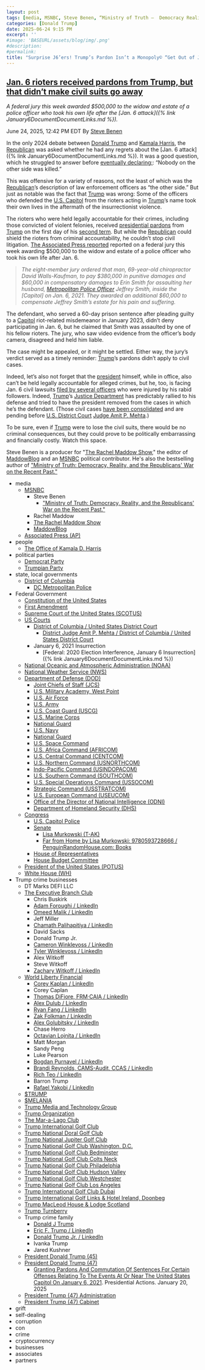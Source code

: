```yaml
---
layout: post
tags: [media, MSNBC, Steve Benen, “Ministry of Truth –  Democracy Reality and the Republicans’ War on the Recent Past.”, Rachel Maddow, The Rachel Maddow Show, MaddowBlog, Associated Press (AP), people, The Office of Kamala D. Harris, political parties, Democrat Party, Trumpian Party, state local governments, District of Columbia, DC Metropolitan Police, Federal Government, Constitution of the United States, First Amendment, Supreme Court of the United States (SCOTUS), US Courts, District of Columbia / United States District Court, District Judge Amit P. Mehta / District of Columbia / United States District Court, January 6 2021 Insurrection, Federal –  2020 Election Interference January 6 Insurrection, National Oceanic and Atmospheric Administration (NOAA), National Weather Service (NWS), Department of Defense (DOD), Joint Chiefs of Staff (JCS), U.S. Military Academy West Point, U.S. Air Force, U.S. Army, U.S. Coast Guard (USCG), U.S. Marine Corps, National Guard, U.S. Navy, National Guard, U.S. Space Command, U.S. Africa Command (AFRICOM), U.S. Central Command (CENTCOM), U.S. Northern Command (USNORTHCOM), Indo-Pacific Command (USINDOPACOM), U.S. Southern Command (SOUTHCOM), U.S. Special Operations Command (USSOCOM), Strategic Command (USSTRATCOM), U.S. European Command (USEUCOM), Office of the Director of National Intelligence (ODNI), Department of Homeland Security (DHS), Congress, U.S. Capitol Police, Senate, Lisa Murkowski (T-AK), Far from Home by Lisa Murkowski –  9780593728666 / PenguinRandomHouse.com –  Books, House of Representatives, House Budget Committee, President of the United States (POTUS), White House (WH), Trump crime businesses, DT Marks DEFI LLC, The Executive Branch Club, Chris Buskirk, Adam Foroughi / LinkedIn, Omeed Malik / LinkedIn, Jeff Miller, Chamath Palihapitiya / LinkedIn, David Sacks, Donald Trump Jr., Cameron Winklevoss / LinkedIn, Tyler Winklevoss / LinkedIn, Alex Witkoff, Steve Witkoff, Zachary Witkoff / LinkedIn, World Liberty Financial, Corey Kaplan / LinkedIn, Corey Caplan, Thomas DiFiore FRM·CAIA / LinkedIn, Alex Dulub / LinkedIn, Ryan Fang / LinkedIn, Zak Folkman / LinkedIn, Alex Golubitsky / LinkedIn, Chase Herro, Octavian Lojnita / LinkedIn, Matt Morgan, Sandy Peng, Luke Pearson, Bogdan Purnavel / LinkedIn, Brandi Reynolds CAMS-Audit CCAS / LinkedIn, Rich Teo / LinkedIn, Barron Trump, Rafael Yakobi / LinkedIn, $TRUMP, $MELANIA, Trump Media and Technology Group, Trump Organization, The Mar-a-Lago Club, Trump International Golf Club, Trump National Doral Golf Club, Trump National Jupiter Golf Club, Trump National Golf Club Washington D.C., Trump National Golf Club Bedminster, Trump National Golf Club Colts Neck, Trump National Golf Club Philadelphia, Trump National Golf Club Hudson Valley, Trump National Golf Club Westchester, Trump National Golf Club Los Angeles, Trump International Golf Club Dubai, Trump International Golf Links & Hotel Ireland Doonbeg, Trump MacLeod House & Lodge Scotland, Trump Turnberry, Trump crime family, Donald J Trump, Eric F. Trump / LinkedIn, Donald Trump Jr. / LinkedIn, Ivanka Trump, Jared Kushner, President Donald Trump (45), President Donald Trump (47), Granting Pardons And Commutation Of Sentences For Certain Offenses Relating To The Events At Or Near The United States Capitol On January 6 2021. Presidential Actions. January 20 2025, President Trump (47) Administration, President Trump (47) Cabinet, grift, self-dealing, corruption, con, crime, cryptocurrency, businesses, associates, partners]
categories: [Donald Trump]
date: 2025-06-24 9:15 PM
excerpt: ''
#image: 'BASEURL/assets/blog/img/.png'
#description:
#permalink:
title: "Surprise J6’ers! Trump’s Pardon Isn’t a Monopoly© “Get Out of Jail/Fine Free Card” For Civil Lawsuits. Even Trump As President Ain’t Immune!"
---
```



## [Jan. 6 rioters received pardons from Trump, but that didn’t make civil suits go away](https://www.msnbc.com/rachel-maddow-show/maddowblog/jan-6-rioters-received-pardons-trump-didnt-make-civil-suits-go-away-rcna214772)

*A federal jury this week awarded \$500,000 to the widow and estate of a police officer who took his own life after the [Jan. 6 attack]({% link January6DocumentDocumentLinks.md %}).*

June 24, 2025, 12:42 PM EDT
By [Steve Benen](https://www.msnbc.com/author/steve-benen-ncpn433601)

In the only 2024 debate between [Donald Trump](https://www.msnbc.com/rachel-maddow-show/maddowblog/trump-drops-f-bomb-israel-iran-face-accusations-ceasefire-violations-rcna214698) and [Kamala Harris](https://kamalaharris.com/), the [Republican](https://www.gop.com/) was asked whether he had any regrets about the [Jan. 6 attack]({% link January6DocumentDocumentLinks.md %}). It was a good question, which he struggled to answer before [eventually declaring:](https://www.msnbc.com/rachel-maddow-show/maddowblog/debate-trump-claims-nothing-jan-6-attack-rcna170639): “Nobody on the other side was killed.”

This was offensive for a variety of reasons, not the least of which was the [Republican](https://www.gop.com/)’s description of law enforcement officers as “the other side.” But just as notable was the fact that [Trump](https://www.donaldjtrump.com/) was wrong: Some of the officers who defended the [U.S. Capitol](https://www.congress.gov/) from the rioters acting in [Trump](https://www.donaldjtrump.com/)’s name took their own lives in the aftermath of the insurrectionist violence.

The rioters who were held legally accountable for their crimes, including those convicted of violent felonies, received [presidential pardons](https://www.whitehouse.gov/presidential-actions/2025/01/granting-pardons-and-commutation-of-sentences-for-certain-offenses-relating-to-the-events-at-or-near-the-united-states-capitol-on-january-6-2021/) from [Trump](https://www.donaldjtrump.com/) on the first day of his [second term](https://www.whitehouse.gov/administration/donald-j-trump/). But while the [Republican](https://www.gop.com/,) could shield the rioters from criminal accountability, he couldn’t stop civil litigation. [The Associated Press reported](https://apnews.com/article/officer-jeffrey-smith-trump-capitol-riot-trial-8b9c2130923fbd17f0e3bc9c10b538f2) reported on a federal jury this week awarding \$500,000 to the widow and estate of a police officer who took his own life after Jan. 6.

> *The eight-member jury ordered that man, 69-year-old chiropractor David Walls-Kaufman, to pay \$380,000 in punitive damages and \$60,000 in compensatory damages to Erin Smith for assaulting her husband, [Metropolitan Police Officer](https://mpdc.dc.gov/node) Jeffrey Smith, inside the [Capitol] on Jan. 6, 2021. They awarded an additional \$60,000 to compensate Jeffrey Smith’s estate for his pain and suffering.*

The defendant, who served a 60-day prison sentence after pleading guilty to a [Capitol](https://www.congress.gov/) riot-related misdemeanor in January 2023, didn’t deny participating in Jan. 6, but he claimed that Smith was assaulted by one of his fellow rioters. The jury, who saw video evidence from the officer’s body camera, disagreed and held him liable.

The case might be appealed, or it might be settled. Either way, the jury’s verdict served as a timely reminder: [Trump](https://www.donaldjtrump.com/)’s pardons didn’t apply to civil cases.

Indeed, let’s also not forget that the [president](https://www.whitehouse.gov/) himself, while in office, also can’t be held legally accountable for alleged crimes, but he, too, is facing Jan. 6 civil lawsuits [filed by several officers](https://www.msnbc.com/rachel-maddow-show/maddowblog/trumps-justice-department-seeks-shield-president-jan-6-civil-cases-rcna197505) who were injured by his rabid followers. Indeed, [Trump](https://www.donaldjtrump.com/)’s [Justice Department](https://www.justice.gov/) has predictably rallied to his defense and tried to have the president removed from the cases in which he’s the defendant. (Those civil cases [have been consolidated](https://www.nytimes.com/2024/12/06/us/politics/trump-jan-6-civil-cases.html) and are pending before [U.S. District Court](https://www.dcd.uscourts.gov/) [Judge Amit P. Mehta](https://www.dcd.uscourts.gov/content/district-judge-amit-p-mehta).)

To be sure, even if [Trump](https://www.donaldjtrump.com/) were to lose the civil suits, there would be no criminal consequences, but they could prove to be politically embarrassing and financially costly. Watch this space.

Steve Benen is a producer for "[The Rachel Maddow Show](https://www.msnbc.com/rachel-maddow-show)," the editor of [MaddowBlog](https://www.msnbc.com/rachel-maddow-show) and an [MSNBC](https://www.msnbc.com/) political contributor. He's also the bestselling author of ["Ministry of Truth: Democracy, Reality, and the Republicans' War on the Recent Past."](https://www.harpercollins.com/products/ministry-of-truth-steve-benen)

- media
    - [MSNBC](https://www.msnbc.com/)
        - Steve Benen
            - ["Ministry of Truth: Democracy, Reality, and the Republicans' War on the Recent Past."](https://www.harpercollins.com/products/ministry-of-truth-steve-benen)
        - Rachel Maddow 
        - [The Rachel Maddow Show](https://www.msnbc.com/rachel-maddow-show)
        - [MaddowBlog](https://www.msnbc.com/rachel-maddow-show) 
    - [Associated Press (AP)](https://www.apnews.com/)
- people 
    - [The Office of Kamala D. Harris](https://kamalaharris.com/)
- political parties 
    - [Democrat Party](https://www.democrats.org/)
    - [Trumpian Party](https://www.gop.com/)
- state, local governments 
    - [District of Columbia](https://dc.gov/)
        - [DC Metropolitan Police](https://mpdc.dc.gov/node)
- Federal Government 
    - [Constitution of the United States](https://constitution.congress.gov/)
    - [First Amendment](https://constitution.congress.gov/constitution/amendment-1/)
    - [Supreme Court of the United States (SCOTUS)](https://www.supremecourt.gov/)
    - [US Courts](https://www.uscourts.gov/)
        - [District of Columbia / United States District Court](https://www.dcd.uscourts.gov/)
            - [District Judge Amit P. Mehta / District of Columbia / United States District Court](https://www.dcd.uscourts.gov/content/district-judge-amit-p-mehta)
        - January 6, 2021 Insurrection 
            - [Federal: 2020 Election Interference, January 6 Insurrection]({% link January6DocumentDocumentLinks.md %})
    - [National Oceanic and Atmospheric Administration (NOAA)](https://www.noaa.gov/)
    - [National Weather Service (NWS)](https://www.weather.gov/)
    - [Department of Defense (DOD)](https://www.defense.gov/)
        - [Joint Chiefs of Staff (JCS)](https://www.jcs.mil/)
        - [U.S. Military Academy, West Point](https://www.westpoint.edu/)
        - [U.S. Air Force](https://www.af.mil/)
        - [U.S. Army](https://www.army.mil/)
        - [U.S. Coast Guard (USCG)](https://www.uscg.mil/)
        - [U.S. Marine Corps](https://www.marines.mil/)
        - [National Guard](https://www.nationalguard.mil/)
        - [U.S. Navy](https://www.navy.mil/)
        - [National Guard](https://www.nationalguard.mil/)
        - [U.S. Space Command](https://www.spacecom.mil/)
        - [U.S. Africa Command (AFRICOM)](https://www.africom.mil/)
        - [U.S. Central Command (CENTCOM)](https://www.centcom.mil/)
        - [U.S. Northern Command (USNORTHCOM)](https://www.northcom.mil/)
        - [Indo-Pacific Command (USINDOPACOM)](https://www.pacom.mil/)
        - [U.S. Southern Command (SOUTHCOM)](http://www.southcom.mil/)
        - [U.S. Special Operations Command (USSOCOM)](https://www.socom.mil/)
        - [Strategic Command (USSTRATCOM)](http://www.stratcom.mil/)
        - [U.S. European Command (USEUCOM)](https://www.eucom.mil/)
        - [Office of the Director of National Intelligence (ODNI)](https://www.odni.gov/)
        - [Department of Homeland Security (DHS)](https://www.dhs.gov/)
    - [Congress](https;//www.congress.gov/)
        - [U.S. Capitol Police](https://www.uscp.gov/)
        - [Senate](https://www.senate.gov/)
            - [Lisa Murkowski (T-AK)](https://www.murkowski.senate.gov/)
            - [Far from Home by Lisa Murkowski: 9780593728666 / PenguinRandomHouse.com: Books](https://www.penguinrandomhouse.com/books/743990/far-from-home-by-lisa-murkowski-with-charles-wohlforth/)
        - [House of Representatives](https://www.house.gov/)
        - [House Budget Committee ](https://budget.house.gov/)
    - [President of the United States (POTUS)](https://www.whitehouse.gov/)
    - [White House (WH)](https://www.whitehouse.gov/)
- Trump crime businesses
    - DT Marks DEFI LLC
    - [The Executive Branch Club](https://www.theexecutivebranchclub.com/)
        - Chris Buskirk
        - [Adam Foroughi / LinkedIn](https://www.linkedin.com/in/adamforoughi/)
        - [Omeed Malik / LinkedIn](https://www.linkedin.com/in/omeed-malik-b483b1186/)
        - Jeff Miller
        - [Chamath Palihapitiya / LinkedIn](https://www.linkedin.com/in/chamath/)
        - David Sacks
        - Donald Trump Jr.
        - [Cameron Winklevoss / LinkedIn](https://www.linkedin.com/in/winklevoss/)
        - [Tyler Winklevoss / LinkedIn](https://www.linkedin.com/in/tylerwinklevoss/)
        - Alex Witkoff
        - Steve Witkoff
        - [Zachary Witkoff / LinkedIn](https://www.linkedin.com/in/zachary-witkoff-038a4143/)
    - [World Liberty Financial](https://worldlibertyfinancial.com/)
        - [Corey Kaplan / LinkedIn](https://www.linkedin.com/in/coreykaplan/)
        - Corey Caplan
        - [Thomas DiFiore, FRM·CAIA / LinkedIn](https://www.linkedin.com/in/thomasdifiore42/)
        - [Alex Dulub / LinkedIn](https://www.linkedin.com/in/alexei-dulub/)
        - [Ryan Fang / LinkedIn](https://www.linkedin.com/in/ryan-fang-245011a2/)
        - [Zak Folkman / LinkedIn](https://www.linkedin.com/in/zak-folkman-0300669a/)
        - [Alex Golubitsky / LinkedIn](https://www.linkedin.com/in/alexgolubitsky/)
        - Chase Herro
        - [Octavian Lojnita / LinkedIn](https://www.linkedin.com/in/octavian-lojnita/)
        - Matt Morgan
        - Sandy Peng
        - Luke Pearson
        - [Bogdan Purnavel / LinkedIn](https://www.linkedin.com/in/bogdan-purnavel-73b05a14b/)
        - [Brandi Reynolds, CAMS-Audit, CCAS / LinkedIn](https://www.linkedin.com/in/brandi-reynolds-cams-audit-ccas-64b8aa53/)
        - [Rich Teo / LinkedIn](https://www.linkedin.com/in/richteo/)
        - Barron Trump
        - [Rafael Yakobi / LinkedIn](https://www.linkedin.com/in/rafaelyakobi/)
    - [$TRUMP](https://gettrumpmemes.com/)
    - [$MELANIA](https://melaniameme.com/)
    - [Trump Media and Technology Group](https://tmtgcorp.com/)
    - [Trump Organization](https://www.trump.com/)
    - [The Mar-a-Lago Club](https://www.maralagoclub.com/)
    - [Trump International Golf Club](https://www.trumpinternationalpalmbeaches.com/)
    - [Trump National Doral Golf Club](https://www.trumpgolfdoral.com/)
    - [Trump National Jupiter Golf Club](https://www.trumpnationaljupiter.com/)
    - [Trump National Golf Club Washington, D.C.](https://www.trumpnationaldc.com/)
    - [Trump National Golf Club Bedminster](https://www.trumpnationalbedminster.com/)
    - [Trump National Golf Club Colts Neck](https://www.trumpcoltsneck.com/)
    - [Trump National Golf Club Philadelphia](https://www.trumpnationalphiladelphia.com/)
    - [Trump National Golf Club Hudson Valley](https://www.trumpnationalhudsonvalley.com/)
    - [Trump National Golf Club Westchester](https://www.trumpnationalwestchester.com/)
    - [Trump National Golf Club Los Angeles](https://www.trumpnationallosangeles.com/)
    - [Trump International Golf Club Dubai](https://www.trumpgolfdubai.com/)
    - [Trump International Golf Links & Hotel Ireland, Doonbeg](https://www.trumpgolfireland.com/)
    - [Trump MacLeod House & Lodge Scotland](https://www.trumphotels.com/macleod-house)
    - [Trump Turnberry](https://www.turnberry.co.uk/)
    - Trump crime family
        - [Donald J Trump](https://www.donaldjtrump.com/)
        - [Eric F. Trump / LinkedIn](https://www.linkedin.com/in/erictrump/)
        - [Donald Trump Jr. / LinkedIn](https://www.linkedin.com/in/donald-trump-jr-4454b862/)
        - Ivanka Trump
        - Jared Kushner
     - [President Donald Trump (45)](https://trumpwhitehouse.archives.gov/)
    - [President Donald Trump (47)](https://www.whitehouse.gov/administration/donald-j-trump/)
        - [Granting Pardons And Commutation Of Sentences For Certain Offenses Relating To The Events At Or Near The United States Capitol On January 6, 2021](https://www.whitehouse.gov/presidential-actions/2025/01/granting-pardons-and-commutation-of-sentences-for-certain-offenses-relating-to-the-events-at-or-near-the-united-states-capitol-on-january-6-2021/). Presidential Actions. January 20, 2025
    - [President Trump (47) Administration](https://www.whitehouse.gov/administration/)
    - [President Trump (47) Cabinet](https://www.whitehouse.gov/administration/the-cabinet/)
- grift
- self-dealing
- corruption
- con
- crime
- cryptocurrency 
- businesses
- associates
- partners
